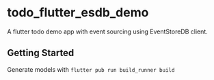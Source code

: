 # todo_flutter_esdb_demo

A flutter todo demo app with event sourcing using EventStoreDB client.

## Getting Started

Generate models with `flutter pub run build_runner build`
